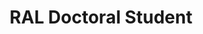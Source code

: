 ---
draft: false
name: "Callum Cox"
title: "RAL Doctoral Student"
description: "DUNE DAQ and Improving the Modelling of Neutrino Energy Reconstruction"
avatar: {
    src: "/src/assets/visitor-photos/callum.png",
    alt: "Callum Cox"
}
publishDate: "2022-11-08 15:39"
---